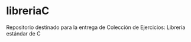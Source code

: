 # libreriaC
Repositorio destinado para la entrega de Colección de Ejercicios: Librería estándar de C
